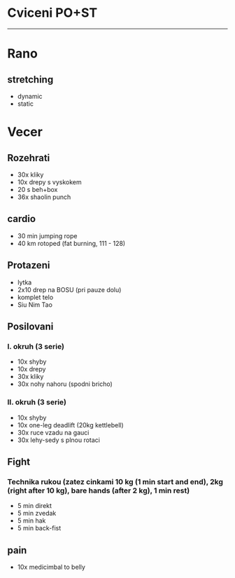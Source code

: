 # Cviceni PO+ST
---
# Rano
## stretching
* dynamic
* static
# Vecer
## Rozehrati
* 30x kliky
* 10x drepy s vyskokem
* 20 s beh+box
* 36x shaolin punch
## cardio
* 30 min jumping rope
* 40 km rotoped (fat burning, 111 - 128)
## Protazeni
* lytka
* 2x10 drep na BOSU (pri pauze dolu)
* komplet telo
* Siu Nim Tao
## Posilovani
### I. okruh (3 serie)
* 10x shyby
* 10x drepy
* 30x kliky
* 30x nohy nahoru (spodni bricho)
### II. okruh (3 serie)
* 10x shyby
* 10x one-leg deadlift (20kg kettlebell)
* 30x ruce vzadu na gauci
* 30x lehy-sedy s plnou rotaci
## Fight
### Technika rukou (zatez cinkami 10 kg (1 min start and end), 2kg (right after 10 kg), bare hands (after 2 kg), 1 min rest)
* 5 min direkt
* 5 min zvedak
* 5 min hak
* 5 min back-fist
## pain
- 10x medicimbal to belly

